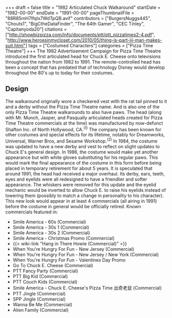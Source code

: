 +++
draft = false
title = "1982 Articulated Chuck Walkaround"
startDate = "1982-00-00"
endDate = "1991-00-00"
pageThumbnailFile = "88R85mH7lfqIx7WdTpQB.avif"
contributors = ["BurgersNuggs445", "Chouts1", "BigCtheDataFinder", "The 64th Gamer", "CEC Tinley", "Capitanyoda20"]
citations = ["http://showbizpizza.com/info/documents/ptt/ptt_pizzatimes2-4.pdf", "http://www.heroesinmycloset.com/2010/05/thing-is-part-iii-man-makes-suit.html"]
tags = ["Costumed Characters"]
categories = ["Pizza Time Theatre"]
+++
The 1982 Advertisement Campaign for Pizza Time Theatre introduced the first articulated head for Chuck E. Cheese onto televisions throughout the nation from 1982 to 1991. The remote-controlled head has been a concept that has predated that of technology Disney would develop throughout the 80's up to today for their costumes.

## Design

The walkaround originally wore a checkered vest with the rat tail pinned to it and a derby without the Pizza Time Theatre name. And is also one of the only Pizza Time Theatre walkarounds to also have paws.
The head (along with Mr. Munch, Jasper, and Pasqually articulated heads created for Pizza Time Theatre commercials at the time) was manufactured by now-defunct Shafton Inc. of North Hollywood, CA.<sup>(1)</sup> The company has been known for other costumes and special effects for its lifetime, notably for Dreamworks, Universal, Warner Bros, and Sesame Workshop.<sup>(2)</sup>
In 1984, the costume was updated to have a new derby and vest to reflect on slight updates to Chuck E's general design. In 1986, the costume would make yet another appearance but with white gloves substituting for his regular paws. This would mark the final appearance of the costume in this form before being placed in temporary retirement for about 5 years.
It is speculated that around 1991, the head had received a major overhaul. Its derby, ears, teeth, eyes and eyelids were all redesigned to have a friendlier and softer appearance. The whiskers were removed for this update and the eyelid mechanic would be inverted to allow Chuck E. to raise his eyelids instead of lowering them (possibly to match a change in personality to his character). This new look would appear in at least 4 commercials (all airing in 1991) before the costume in general would be officially retired.
Known commercials featured in:

- Smile America - 60s (Commercial)
- Smile America - 30s 1 (Commercial)
- Smile America - 30s 2 (Commercial)
- Smile America - Christmas Promo (Commercial)
- {{< wiki-link "Hang in There Howie (Commercial)" >}}
- When You're Hungry For Fun - New Jersey (Commercial)
- When You're Hungry For Fun - New Jersey / New York (Commercial)
- When You're Hungry For Fun - Valentines Day Promo
- Go To Chuck E. Cheese (Commercial)
- PTT Fancy Party (Commercial)
- PTT Big Kid (Commercial)
- PTT Couch Kids (Commercial)
- Smile America - Chuck E. Cheese's Pizza Time 出奇老鼠 (Commercial)
- PTT Jingle (Commercial)
- SPP Jingle (Commercial)
- Wanna Be Me (Commercial)
- Alien Family (Commercial)
